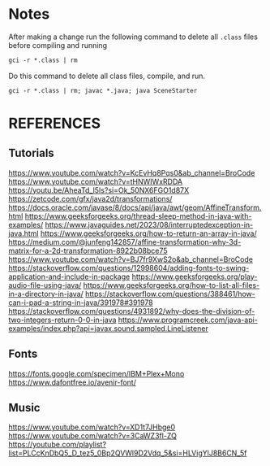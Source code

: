 # Notes
After making a change run the following command to delete all `.class` files before compiling and running
```ps
gci -r *.class | rm
```

Do this command to delete all class files, compile, and run.
```ps
gci -r *.class | rm; javac *.java; java SceneStarter
```

# REFERENCES
## Tutorials
https://www.youtube.com/watch?v=KcEvHq8Pqs0&ab_channel=BroCode
https://www.youtube.com/watch?v=tHNWIWxRDDA
https://youtu.be/AheaTd_l5Is?si=Ok_50NX6FGO1d87X
https://zetcode.com/gfx/java2d/transformations/
https://docs.oracle.com/javase/8/docs/api/java/awt/geom/AffineTransform.html
https://www.geeksforgeeks.org/thread-sleep-method-in-java-with-examples/
https://www.javaguides.net/2023/08/interruptedexception-in-java.html
https://www.geeksforgeeks.org/how-to-return-an-array-in-java/
https://medium.com/@junfeng142857/affine-transformation-why-3d-matrix-for-a-2d-transformation-8922b08bce75
https://www.youtube.com/watch?v=BJ7fr9XwS2o&ab_channel=BroCode
https://stackoverflow.com/questions/12998604/adding-fonts-to-swing-application-and-include-in-package
https://www.geeksforgeeks.org/play-audio-file-using-java/
https://www.geeksforgeeks.org/how-to-list-all-files-in-a-directory-in-java/
https://stackoverflow.com/questions/388461/how-can-i-pad-a-string-in-java/391978#391978
https://stackoverflow.com/questions/4931892/why-does-the-division-of-two-integers-return-0-0-in-java
https://www.programcreek.com/java-api-examples/index.php?api=javax.sound.sampled.LineListener

## Fonts
https://fonts.google.com/specimen/IBM+Plex+Mono
https://www.dafontfree.io/avenir-font/

## Music
https://www.youtube.com/watch?v=XD1t7JHbge0
https://www.youtube.com/watch?v=3CaWZ3fl-ZQ
https://youtube.com/playlist?list=PLCcKnDbQ5_D_tez5_0Bp2QVWl9D2Vdq_5&si=HLVigYlJ8B6CN_5f